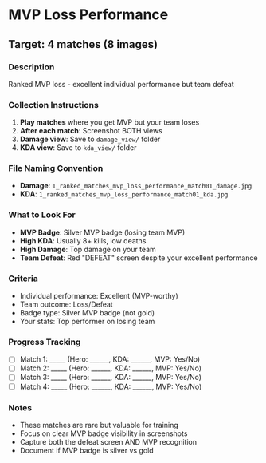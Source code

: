 # MVP Loss Performance

## Target: 4 matches (8 images)

### Description
Ranked MVP loss - excellent individual performance but team defeat

### Collection Instructions
1. **Play matches** where you get MVP but your team loses
2. **After each match**: Screenshot BOTH views
3. **Damage view**: Save to `damage_view/` folder
4. **KDA view**: Save to `kda_view/` folder

### File Naming Convention
- **Damage**: `1_ranked_matches_mvp_loss_performance_match01_damage.jpg`
- **KDA**: `1_ranked_matches_mvp_loss_performance_match01_kda.jpg`

### What to Look For
- **MVP Badge**: Silver MVP badge (losing team MVP)
- **High KDA**: Usually 8+ kills, low deaths
- **High Damage**: Top damage on your team
- **Team Defeat**: Red "DEFEAT" screen despite your excellent performance

### Criteria
- Individual performance: Excellent (MVP-worthy)
- Team outcome: Loss/Defeat
- Badge type: Silver MVP badge (not gold)
- Your stats: Top performer on losing team

### Progress Tracking
- [ ] Match 1: _____ (Hero: ______, KDA: ______, MVP: Yes/No)
- [ ] Match 2: _____ (Hero: ______, KDA: ______, MVP: Yes/No)
- [ ] Match 3: _____ (Hero: ______, KDA: ______, MVP: Yes/No)
- [ ] Match 4: _____ (Hero: ______, KDA: ______, MVP: Yes/No)

### Notes
- These matches are rare but valuable for training
- Focus on clear MVP badge visibility in screenshots
- Capture both the defeat screen AND MVP recognition
- Document if MVP badge is silver vs gold

